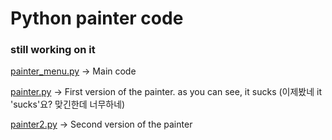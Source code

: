 Python painter code
=====================

### __still working on it__

[painter_menu.py](https://github.com/lHealMel/painter/blob/master/tkinter_python_code/painter_menu.py) -> Main code

[painter.py](https://github.com/lHealMel/painter/blob/master/tkinter_python_code/painter.py) -> First version of the painter. 
as you can see, it sucks
(이제봤네 it 'sucks'요? 맞긴한데 너무하네)

[painter2.py](https://github.com/lHealMel/painter/blob/master/tkinter_python_code/painter2.py) -> Second version of the painter

